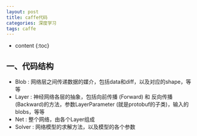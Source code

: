 ```yaml
---
layout: post
title: caffe代码
categories: 深度学习
tags: caffe
---
```


* content
{:toc}
## 一、代码结构

* Blob : 网络层之间传递数据的媒介，包括data和diff，以及对应的shape，等等
* Layer : 神经网络各层的抽象，包括向前传播 (Forward) 和 反向传播 (Backward)的方法，参数LayerParameter (就是protobuf的子类)，输入的blobs，等等
* Net : 整个网络，由各个Layer组成
* Solver : 网络模型的求解方法，以及模型的各个参数


